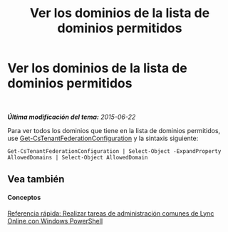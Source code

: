 ﻿---
title: Ver los dominios de la lista de dominios permitidos
TOCTitle: Ver los dominios de la lista de dominios permitidos
ms:assetid: 13bceaba-5c4f-431f-864f-9e374cafa986
ms:mtpsurl: https://technet.microsoft.com/es-es/library/Dn362772(v=OCS.15)
ms:contentKeyID: 56271270
ms.date: 06/02/2017
mtps_version: v=OCS.15
ms.translationtype: HT
---

# Ver los dominios de la lista de dominios permitidos

 

_**Última modificación del tema:** 2015-06-22_

Para ver todos los dominios que tiene en la lista de dominios permitidos, use [Get-CsTenantFederationConfiguration](get-cstenantfederationconfiguration.md) y la sintaxis siguiente:

    Get-CsTenantFederationConfiguration | Select-Object -ExpandProperty AllowedDomains | Select-Object AllowedDomain

## Vea también

#### Conceptos

[Referencia rápida: Realizar tareas de administración comunes de Lync Online con Windows PowerShell](quick-reference-using-windows-powershell-to-do-common-skype-for-business-online-management-tasks.md)

